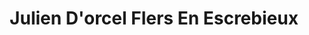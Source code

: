 ---
title: "Julien D'orcel Flers En Escrebieux"
url: /flers-en-escrebieux/julien-dorcel-flers-en-escrebieux/
shop: Schmuck
---